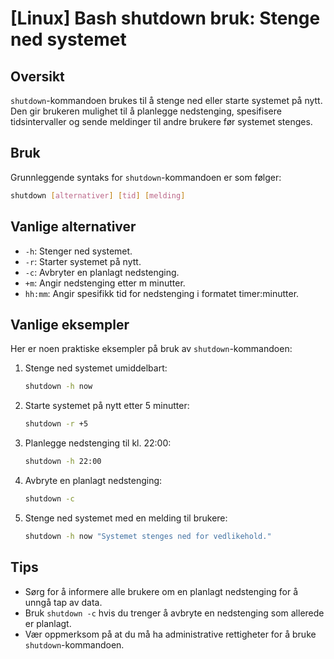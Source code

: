 # [Linux] Bash shutdown bruk: Stenge ned systemet

## Oversikt
`shutdown`-kommandoen brukes til å stenge ned eller starte systemet på nytt. Den gir brukeren mulighet til å planlegge nedstenging, spesifisere tidsintervaller og sende meldinger til andre brukere før systemet stenges.

## Bruk
Grunnleggende syntaks for `shutdown`-kommandoen er som følger:

```bash
shutdown [alternativer] [tid] [melding]
```

## Vanlige alternativer
- `-h`: Stenger ned systemet.
- `-r`: Starter systemet på nytt.
- `-c`: Avbryter en planlagt nedstenging.
- `+m`: Angir nedstenging etter m minutter.
- `hh:mm`: Angir spesifikk tid for nedstenging i formatet timer:minutter.

## Vanlige eksempler
Her er noen praktiske eksempler på bruk av `shutdown`-kommandoen:

1. Stenge ned systemet umiddelbart:
   ```bash
   shutdown -h now
   ```

2. Starte systemet på nytt etter 5 minutter:
   ```bash
   shutdown -r +5
   ```

3. Planlegge nedstenging til kl. 22:00:
   ```bash
   shutdown -h 22:00
   ```

4. Avbryte en planlagt nedstenging:
   ```bash
   shutdown -c
   ```

5. Stenge ned systemet med en melding til brukere:
   ```bash
   shutdown -h now "Systemet stenges ned for vedlikehold."
   ```

## Tips
- Sørg for å informere alle brukere om en planlagt nedstenging for å unngå tap av data.
- Bruk `shutdown -c` hvis du trenger å avbryte en nedstenging som allerede er planlagt.
- Vær oppmerksom på at du må ha administrative rettigheter for å bruke `shutdown`-kommandoen.